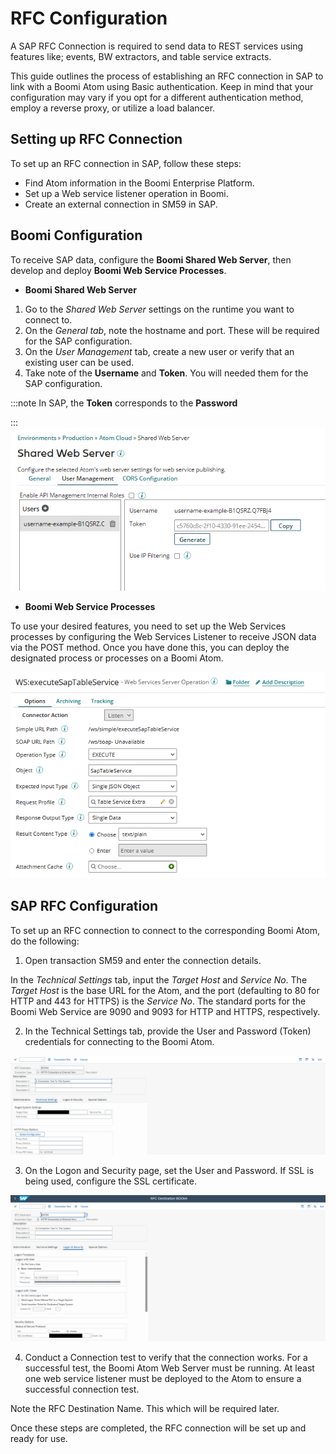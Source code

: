# RFC Configuration

<head>
  <meta name="guidename" content="Boomi for SAP"/>
  <meta name="context" content="GUID-442b506a-2ae6-4012-8ebf-a9a4f650cb72"/>
</head>

A SAP RFC Connection is required to send data to REST services using features like; events, BW extractors, and table service extracts. 

This guide outlines the process of establishing an RFC connection in SAP to link with a Boomi Atom using Basic authentication. Keep in mind that your configuration may vary if you opt for a different authentication method, employ a reverse proxy, or utilize a load balancer.

## Setting up RFC Connection

To set up an RFC connection in SAP, follow these steps:
- Find Atom information in the Boomi Enterprise Platform.
- Set up a Web service listener operation in Boomi.
- Create an external connection in SM59 in SAP.

## Boomi Configuration
To receive SAP data, configure the **Boomi Shared Web Server**, then develop and deploy **Boomi Web Service Processes**. 

- **Boomi Shared Web Server** 

1. Go to the *Shared Web Server* settings on the runtime you want to connect to. 
2. On the *General tab*, note the hostname and port. These will be required for the SAP configuration. 
3. On the *User Management* tab, create a new user or verify that an existing user can be used. 
4. Take note of the **Username** and **Token**. You will needed them for the SAP configuration. 

:::note
In SAP, the **Token** corresponds to the **Password**

:::
![](../Boomi_for_SAP/Images/img-sap-shared_web_server.png)

- **Boomi Web Service Processes**

To use your desired features, you need to set up the Web Services processes by configuring the Web Services Listener to receive JSON data via the POST method. Once you have done this, you can deploy the designated process or processes on a Boomi Atom. 

![](../Boomi_for_SAP/Images/img-sap-web_service_processes.png)

## SAP RFC Configuration
To set up an RFC connection to connect to the corresponding Boomi Atom, do the following:

1. Open transaction SM59 and enter the connection details. 

  In the *Technical Settings* tab, input the *Target Host* and *Service No*. The *Target Host* is the base URL for the Atom, and the port (defaulting to 80 for HTTP and 443 for HTTPS) is the *Service No*. The standard ports for the Boomi Web Service are 9090 and 9093 for HTTP and HTTPS, respectively. 

2. In the Technical Settings tab, provide the User and Password (Token) credentials for connecting to the Boomi Atom.

![](../Boomi_for_SAP/Images/img-sap-technical_settings.png)

3. On the Logon and Security page, set the User and Password. If SSL is being used, configure the SSL certificate. 

![](../Boomi_for_SAP/Images/img-sap-logon_and_security.png)

4. Conduct a Connection test to verify that the connection works. For a successful test, the Boomi Atom Web Server must be running. At least one web service listener must be deployed to the Atom to ensure a successful connection test.

  Note the RFC Destination Name. This which will be required later. 

Once these steps are completed, the RFC connection will be set up and ready for use.



